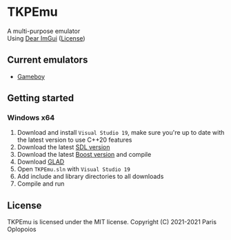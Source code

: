 # TKPEmu
A multi-purpose emulator    
Using [Dear ImGui](https://github.com/ocornut/imgui) ([License](https://raw.githubusercontent.com/ocornut/imgui/master/LICENSE.txt))

## Current emulators
- [Gameboy](https://github.com/OFFTKP/TKPEmu/tree/master/TKPEmu/Gameboy)

## Getting started
### Windows x64
1. Download and install `Visual Studio 19`, make sure you're up to date with the latest version to use C++20 features
2. Download the latest [SDL version](https://www.libsdl.org/download-2.0.php)
3. Download the latest [Boost version](https://www.boost.org/) and compile
4. Download [GLAD](https://glad.dav1d.de/)
5. Open `TKPEmu.sln` with `Visual Studio 19`
6. Add include and library directories to all downloads
7. Compile and run

## License
TKPEmu is licensed under the MIT license. Copyright (C) 2021-2021 Paris Oplopoios
